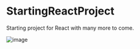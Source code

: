 ﻿# StartingReactProject

Starting project for React with many more to come.

![image](https://user-images.githubusercontent.com/60994655/206641165-8ebdc656-0d58-46b2-b457-9c26ec2c2a80.png)
